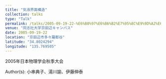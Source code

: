 ```yaml
---
title: "気液界面構造"
collection: talks
type: "Talk"
permalink: /talks/2005-09-19-22-%E6%B0%97%E6%B6%B2%E7%95%8C%E9%9D%A2%E6%A7%8B%E9%80%A0
venue: "同志社大学京田辺キャンパス"
date: 2005-09-19-22
location: "京田辺市多々羅都谷"
latitude: "34.8024294"
longitude: "135.769505"
---
```


2005年日本物理学会秋季大会

Author(s): 小串典子、湯川諭、伊藤伸泰
